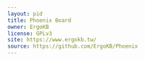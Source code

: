 ```yaml
---
layout: pid
title: Phoenix Board
owner: ErgoKB
license: GPLv3
site: https://www.ergokb.tw/
source: https://github.com/ErgoKB/Phoenix
---
```

